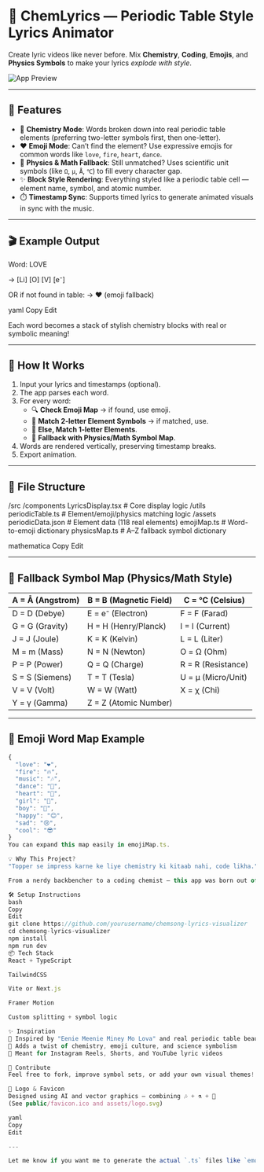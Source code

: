 # 🧪 ChemLyrics — Periodic Table Style Lyrics Animator

Create lyric videos like never before. Mix **Chemistry**, **Coding**, **Emojis**, and **Physics Symbols** to make your lyrics *explode with style*.

![App Preview](preview.gif) <!-- Replace with actual GIF or image of the app output -->

---

## 🚀 Features

- 🧬 **Chemistry Mode**: Words broken down into real periodic table elements (preferring two-letter symbols first, then one-letter).
- ❤️ **Emoji Mode**: Can’t find the element? Use expressive emojis for common words like `love`, `fire`, `heart`, `dance`.
- 🧲 **Physics & Math Fallback**: Still unmatched? Uses scientific unit symbols (like `Ω`, `µ`, `Å`, `℃`) to fill every character gap.
- ✨ **Block Style Rendering**: Everything styled like a periodic table cell — element name, symbol, and atomic number.
- ⏱️ **Timestamp Sync**: Supports timed lyrics to generate animated visuals in sync with the music.

---

## 🎬 Example Output

Word: LOVE

→ [Li] [O] [V] [e⁻]

OR if not found in table:
→ ❤️ (emoji fallback)

yaml
Copy
Edit

Each word becomes a stack of stylish chemistry blocks with real or symbolic meaning!

---

## 🔧 How It Works

1. Input your lyrics and timestamps (optional).
2. The app parses each word.
3. For every word:
   - 🔍 **Check Emoji Map** → if found, use emoji.
   - 🧪 **Match 2-letter Element Symbols** → if matched, use.
   - 🧪 **Else, Match 1-letter Elements**.
   - 🧮 **Fallback with Physics/Math Symbol Map**.
4. Words are rendered vertically, preserving timestamp breaks.
5. Export animation.

---

## 📂 File Structure

/src
/components
LyricsDisplay.tsx # Core display logic
/utils
periodicTable.ts # Element/emoji/physics matching logic
/assets
periodicData.json # Element data (118 real elements)
emojiMap.ts # Word-to-emoji dictionary
physicsMap.ts # A–Z fallback symbol dictionary

mathematica
Copy
Edit

---

## 🧠 Fallback Symbol Map (Physics/Math Style)

| A = Å (Angstrom) | B = B (Magnetic Field) | C = ℃ (Celsius)       |
|------------------|------------------------|------------------------|
| D = D (Debye)    | E = e⁻ (Electron)      | F = F (Farad)          |
| G = G (Gravity)  | H = H (Henry/Planck)   | I = I (Current)        |
| J = J (Joule)    | K = K (Kelvin)         | L = L (Liter)          |
| M = m (Mass)     | N = N (Newton)         | O = Ω (Ohm)            |
| P = P (Power)    | Q = Q (Charge)         | R = R (Resistance)     |
| S = S (Siemens)  | T = T (Tesla)          | U = µ (Micro/Unit)     |
| V = V (Volt)     | W = W (Watt)           | X = χ (Chi)            |
| Y = γ (Gamma)    | Z = Z (Atomic Number)  |

---

## 🧪 Emoji Word Map Example

```ts
{
  "love": "❤️",
  "fire": "🔥",
  "music": "🎶",
  "dance": "💃",
  "heart": "💖",
  "girl": "👧",
  "boy": "👦",
  "happy": "😊",
  "sad": "😢",
  "cool": "😎"
}
You can expand this map easily in emojiMap.ts.

💡 Why This Project?
"Topper se impress karne ke liye chemistry ki kitaab nahi, code likha."

From a nerdy backbencher to a coding chemist — this app was born out of heartbreak, topped with humor, and spiced with science.

🛠️ Setup Instructions
bash
Copy
Edit
git clone https://github.com/yourusername/chemsong-lyrics-visualizer
cd chemsong-lyrics-visualizer
npm install
npm run dev
📦 Tech Stack
React + TypeScript

TailwindCSS

Vite or Next.js

Framer Motion

Custom splitting + symbol logic

✨ Inspiration
🎵 Inspired by "Eenie Meenie Miney Mo Lova" and real periodic table beauty
🔬 Adds a twist of chemistry, emoji culture, and science symbolism
🎥 Meant for Instagram Reels, Shorts, and YouTube lyric videos

🙌 Contribute
Feel free to fork, improve symbol sets, or add your own visual themes!

📸 Logo & Favicon
Designed using AI and vector graphics — combining 🎶 + ⚗️ + 💖
(See public/favicon.ico and assets/logo.svg)

yaml
Copy
Edit

---

Let me know if you want me to generate the actual `.ts` files like `emojiMap.ts`, `physicsMap.ts`, or
